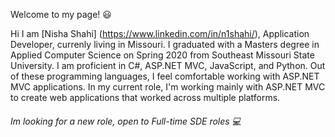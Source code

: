 Welcome to my page! :smiley:

Hi I am [Nisha Shahi] (https://www.linkedin.com/in/n1shahi/), Application Developer, currenly living in Missouri. I graduated with a Masters degree in Applied Computer Science on Spring 2020 from Southeast Missouri State University. I am proficient in C#, ASP.NET MVC, JavaScript, and Python. Out of these programming languages, I feel comfortable working with ASP.NET MVC applications. In my current role, I'm working mainly with ASP.NET MVC to create web applications that worked across multiple platforms. 


###### _Im looking for a new role, open to Full-time SDE roles_ :computer:






